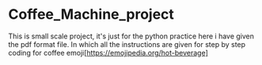 # Coffee_Machine_project
This is small scale project, it's just for the python practice
here i have given the pdf format file.
In which all the instructions are given for step by step coding
for coffee emoji[https://emojipedia.org/hot-beverage]

